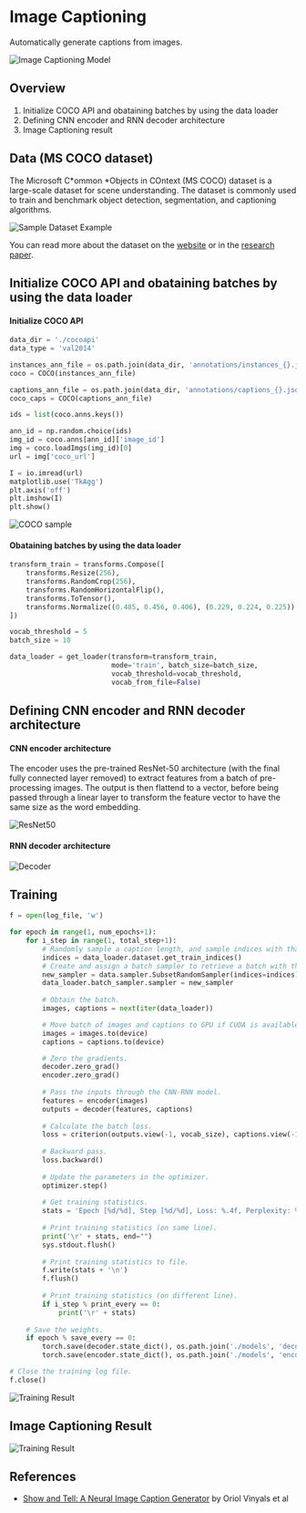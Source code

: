[image1]: ./img/image-captioning.png "Image Captioning Model"
[image2]: ./img/coco-examples.jpg "Sample Dataset Example"
[image3]: ./img/ResNet50-architecture.png "ResNet50"
[image4]: ./img/COCO_sample.png "COCO Sample"
[image5]: ./img/decoder.png "Decoder"
[image6]: ./img/train_result.png "Training Result"
[image7]: ./img/test_image.png "Test Image"


# Image Captioning

Automatically generate captions from images.

![Image Captioning Model][image1]



## Overview

1. Initialize COCO API and obataining batches by using the data loader
2. Defining CNN encoder and RNN decoder architecture
3. Image Captioning result


## Data (MS COCO dataset)

The Microsoft C*ommon *Objects in COntext (MS COCO) dataset is a large-scale dataset for scene understanding. The dataset is commonly used to train and benchmark object detection, segmentation, and captioning algorithms.

![Sample Dataset Example][image2]

You can read more about the dataset on the [website](http://cocodataset.org/#home) or in the [research paper](https://arxiv.org/pdf/1405.0312.pdf).


## Initialize COCO API and obataining batches by using the data loader

#### Initialize COCO API

```python
data_dir = './cocoapi'
data_type = 'val2014'

instances_ann_file = os.path.join(data_dir, 'annotations/instances_{}.json'.format(data_type))
coco = COCO(instances_ann_file)

captions_ann_file = os.path.join(data_dir, 'annotations/captions_{}.json'.format(data_type))
coco_caps = COCO(captions_ann_file)

ids = list(coco.anns.keys())

ann_id = np.random.choice(ids)
img_id = coco.anns[ann_id]['image_id']
img = coco.loadImgs(img_id)[0]
url = img['coco_url']

I = io.imread(url)
matplotlib.use('TkAgg')
plt.axis('off')
plt.imshow(I)
plt.show()
```

![COCO sample][image4]


#### Obataining batches by using the data loader

```python
transform_train = transforms.Compose([
    transforms.Resize(256),
    transforms.RandomCrop(256),
    transforms.RandomHorizontalFlip(),
    transforms.ToTensor(),
    transforms.Normalize((0.485, 0.456, 0.406), (0.229, 0.224, 0.225))
])

vocab_threshold = 5
batch_size = 10

data_loader = get_loader(transform=transform_train, 
                         mode='train', batch_size=batch_size,
                         vocab_threshold=vocab_threshold,
                         vocab_from_file=False)
```

## Defining CNN encoder and RNN decoder architecture

#### CNN encoder architecture

The encoder uses the pre-trained ResNet-50 architecture (with the final fully connected layer removed) to extract features from a batch of pre-processing images. The output is then flattend to a vector, before being passed through a linear layer to transform the feature vector to have the same size as the word embedding.

![ResNet50][image3]


#### RNN decoder architecture
![Decoder][image5]


## Training
```python
f = open(log_file, 'w')

for epoch in range(1, num_epochs+1):
    for i_step in range(1, total_step+1):
        # Randomly sample a caption length, and sample indices with that length.
        indices = data_loader.dataset.get_train_indices()
        # Create and assign a batch sampler to retrieve a batch with the sampled indices.
        new_sampler = data.sampler.SubsetRandomSampler(indices=indices)
        data_loader.batch_sampler.sampler = new_sampler
        
        # Obtain the batch.
        images, captions = next(iter(data_loader))

        # Move batch of images and captions to GPU if CUDA is available.
        images = images.to(device)
        captions = captions.to(device)

        # Zero the gradients.
        decoder.zero_grad()
        encoder.zero_grad()
        
        # Pass the inputs through the CNN-RNN model.
        features = encoder(images)
        outputs = decoder(features, captions)
        
        # Calculate the batch loss.
        loss = criterion(outputs.view(-1, vocab_size), captions.view(-1))
        
        # Backward pass.
        loss.backward()
        
        # Update the parameters in the optimizer.
        optimizer.step()
            
        # Get training statistics.
        stats = 'Epoch [%d/%d], Step [%d/%d], Loss: %.4f, Perplexity: %5.4f' % (epoch, num_epochs, i_step, total_step, loss.item(), np.exp(loss.item()))
        
        # Print training statistics (on same line).
        print('\r' + stats, end="")
        sys.stdout.flush()
        
        # Print training statistics to file.
        f.write(stats + '\n')
        f.flush()
        
        # Print training statistics (on different line).
        if i_step % print_every == 0:
            print('\r' + stats)
            
    # Save the weights.
    if epoch % save_every == 0:
        torch.save(decoder.state_dict(), os.path.join('./models', 'decoder-%d.pkl' % epoch))
        torch.save(encoder.state_dict(), os.path.join('./models', 'encoder-%d.pkl' % epoch))

# Close the training log file.
f.close()
```

![Training Result][image6]



## Image Captioning Result
![Training Result][image7]



## References

* [Show and Tell: A Neural Image Caption Generator](https://arxiv.org/pdf/1411.4555.pdf) by Oriol Vinyals et al



